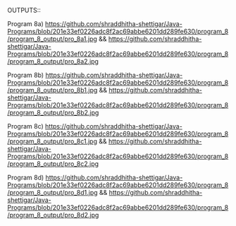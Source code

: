 OUTPUTS::

Program 8a) https://github.com/shraddhitha-shettigar/Java-Programs/blob/201e33ef0226adc8f2ac69abbe6201dd289fe630/program_8/program_8_output/pro_8a1.jpg && https://github.com/shraddhitha-shettigar/Java-Programs/blob/201e33ef0226adc8f2ac69abbe6201dd289fe630/program_8/program_8_output/pro_8a2.jpg

Program 8b) https://github.com/shraddhitha-shettigar/Java-Programs/blob/201e33ef0226adc8f2ac69abbe6201dd289fe630/program_8/program_8_output/pro_8b1.jpg && https://github.com/shraddhitha-shettigar/Java-Programs/blob/201e33ef0226adc8f2ac69abbe6201dd289fe630/program_8/program_8_output/pro_8b2.jpg


Program 8c) https://github.com/shraddhitha-shettigar/Java-Programs/blob/201e33ef0226adc8f2ac69abbe6201dd289fe630/program_8/program_8_output/pro_8c1.jpg && https://github.com/shraddhitha-shettigar/Java-Programs/blob/201e33ef0226adc8f2ac69abbe6201dd289fe630/program_8/program_8_output/pro_8c2.jpg

Program 8d) https://github.com/shraddhitha-shettigar/Java-Programs/blob/201e33ef0226adc8f2ac69abbe6201dd289fe630/program_8/program_8_output/pro_8d1.jpg && https://github.com/shraddhitha-shettigar/Java-Programs/blob/201e33ef0226adc8f2ac69abbe6201dd289fe630/program_8/program_8_output/pro_8d2.jpg